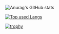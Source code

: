 <!--
**y-hsgw/y-hsgw** is a ✨ _special_ ✨ repository because its `README.md` (this file) appears on your GitHub profile.

Here are some ideas to get you started:

- 🔭 I’m currently working on ...
- 🌱 I’m currently learning ...
- 👯 I’m looking to collaborate on ...
- 🤔 I’m looking for help with ...
- 💬 Ask me about ...
- 📫 How to reach me: ...
- 😄 Pronouns: ...
- ⚡ Fun fact: ...
-->

![Anurag's GitHub stats](https://github-readme-stats.vercel.app/api?username=y-hsgw&count_private=true&show_icons=true&theme=radical)

[![Top used Langs](https://github-readme-stats.vercel.app/api/top-langs/?username=y-hsgw&count_private=true&layout=compact&theme=tokyonight)](https://github.com/y-hsgw/)

[![trophy](https://github-profile-trophy.vercel.app/?username=y-hsgw&rank=S,SS,SSS,A,AA,AAA)](https://github.com/y-hsgw/github-profile-trophy)

